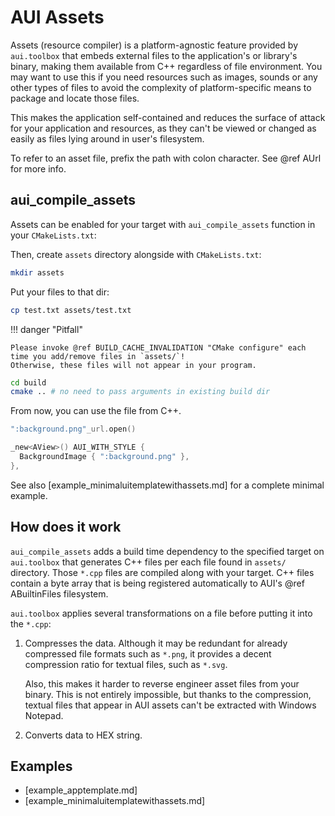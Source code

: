 # AUI Assets

Assets (resource compiler) is a platform-agnostic feature provided by `aui.toolbox` that embeds external files to the
application's or library's binary, making them available from C++ regardless of file environment. You may want to use
this if you need resources such as images, sounds or any other types of files to avoid the complexity of
platform-specific means to package and locate those files.

This makes the application self-contained and reduces the surface of attack for your application and resources, as they
can't be viewed or changed as easily as files lying around in user's filesystem.

To refer to an asset file, prefix the path with colon character. See @ref AUrl for more info.

## aui_compile_assets

Assets can be enabled for your target with `aui_compile_assets` function in your `CMakeLists.txt`:

<!-- aui:include examples/app/notes/CMakeLists.txt title="CMakeLists.txt" -->

Then, create `assets` directory alongside with `CMakeLists.txt`:

```bash
mkdir assets
```

Put your files to that dir:

```bash
cp test.txt assets/test.txt
```

!!! danger "Pitfall"
    
    Please invoke @ref BUILD_CACHE_INVALIDATION "CMake configure" each time you add/remove files in `assets/`!
    Otherwise, these files will not appear in your program.


```bash
cd build
cmake .. # no need to pass arguments in existing build dir
```

From now, you can use the file from C++.

```cpp
":background.png"_url.open()
```

```cpp
_new<AView>() AUI_WITH_STYLE {
  BackgroundImage { ":background.png" },
},
```

See also [example_minimaluitemplatewithassets.md] for a complete minimal example.

## How does it work

`aui_compile_assets` adds a build time dependency to the specified target on `aui.toolbox` that generates C++ files per
each file found in `assets/` directory. Those `*.cpp` files are compiled along with your target. C++ files contain a
byte array that is being registered automatically to AUI's @ref ABuiltinFiles filesystem.

`aui.toolbox` applies several transformations on a file before putting it into the `*.cpp`:

1.  Compresses the data. Although it may be redundant for already compressed file formats such as `*.png`, it provides a
    decent compression ratio for textual files, such as `*.svg`.

    Also, this makes it harder to reverse engineer asset files from your binary. This is not entirely impossible, but
    thanks to the compression, textual files that appear in AUI assets can't be extracted with Windows Notepad.

2.  Converts data to HEX string.


## Examples

- [example_apptemplate.md]
- [example_minimaluitemplatewithassets.md]